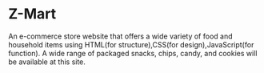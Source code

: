 # Z-Mart
An e-commerce store website that offers a wide variety of food and household items using HTML(for structure),CSS(for design),JavaScript(for function).  A wide range of packaged snacks, chips, candy, and cookies will be available at this site.
